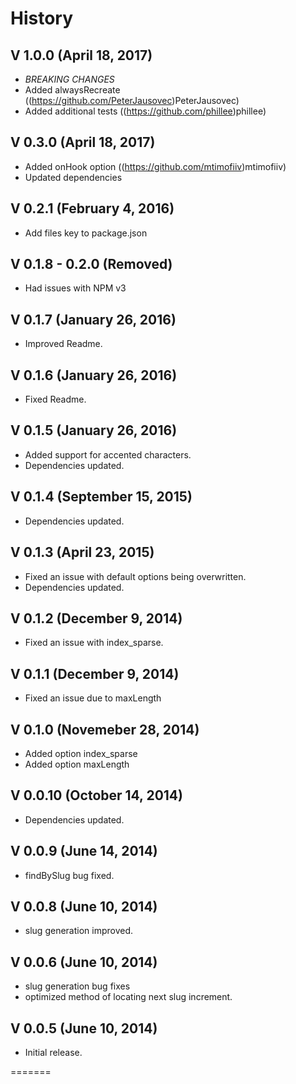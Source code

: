 # History

## V 1.0.0 (April 18, 2017)
* *BREAKING CHANGES*
* Added alwaysRecreate ((https://github.com/PeterJausovec)PeterJausovec)
* Added additional tests ((https://github.com/phillee)phillee)

## V 0.3.0 (April 18, 2017)
* Added onHook option ((https://github.com/mtimofiiv)mtimofiiv)
* Updated dependencies

## V 0.2.1 (February 4, 2016)
* Add files key to package.json

## V 0.1.8 - 0.2.0 (Removed)
* Had issues with NPM v3

## V 0.1.7 (January 26, 2016)
* Improved Readme.

## V 0.1.6 (January 26, 2016)
* Fixed Readme.

## V 0.1.5 (January 26, 2016)
* Added support for accented characters.
* Dependencies updated.

## V 0.1.4 (September 15, 2015)
* Dependencies updated.

## V 0.1.3 (April 23, 2015)
* Fixed an issue with default options being overwritten.
* Dependencies updated.

## V 0.1.2 (December 9, 2014)
* Fixed an issue with index_sparse.

## V 0.1.1 (December 9, 2014)
* Fixed an issue due to maxLength

## V 0.1.0 (Novemeber 28, 2014)
* Added option index_sparse
* Added option maxLength

## V 0.0.10 (October 14, 2014)
* Dependencies updated.

## V 0.0.9 (June 14, 2014)
* findBySlug bug fixed.

## V 0.0.8 (June 10, 2014)
* slug generation improved.

## V 0.0.6 (June 10, 2014)
* slug generation bug fixes
* optimized method of locating next slug increment.

## V 0.0.5 (June 10, 2014)
* Initial release.

=======
